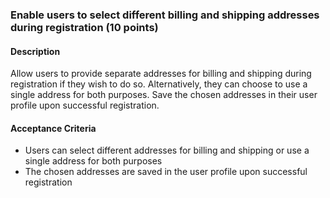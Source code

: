 ### Enable users to select different billing and shipping addresses during registration (10 points)

#### Description
Allow users to provide separate addresses for billing and shipping during registration if they wish to do so. Alternatively, they can choose to use a single address for both purposes. Save the chosen addresses in their user profile upon successful registration.

#### Acceptance Criteria
- Users can select different addresses for billing and shipping or use a single address for both purposes
- The chosen addresses are saved in the user profile upon successful registration